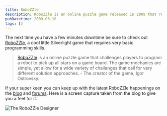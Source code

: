 ```yaml
---
title: RoboZZle
description: RoboZZle is an online puzzle game released in 2009 that requires players to program a robot to pick up all stars on a game board. It has a blog and forums for players to keep up with the latest happenings.
pubDatetime: 2009-03-10
tags: []
---
```


The next time you have a few minutes downtime be sure to check out [RoboZZle](http://www.robozzle.com/), a cool little Silverlight game that requires very basic programming skills.

> [RoboZZle](http://robozzle.com) is an online puzzle game that challenges players to program a robot to pick up all stars on a game board. The game mechanics are simple, yet allow for a wide variety of challenges that call for very different solution approaches. - The creator of the game, Igor Ostrovsky.

If your super keen you can keep up with the latest RoboZZle happenings on the [blog](http://robozzle.com/blog/) and [forums](http://robozzle.com/forums/). Here is a screen capture taken from the blog to give you a feel for it.

![The RoboZZle Designer](/images/blog/RoboZZle-Designer.png)
